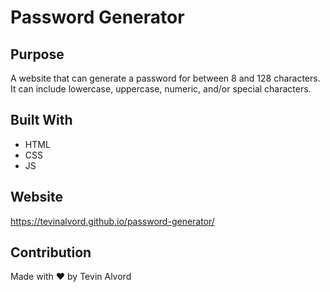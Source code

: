 # Password Generator

## Purpose
A website that can generate a password for between 8 and 128 characters. It can include lowercase, uppercase, numeric, and/or special characters.

## Built With
* HTML
* CSS
* JS

## Website
https://tevinalvord.github.io/password-generator/

## Contribution
Made with ❤️ by Tevin Alvord